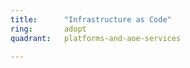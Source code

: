 ```yaml
---
title:      "Infrastructure as Code"
ring:       adopt
quadrant:   platforms-and-aoe-services

---
```

